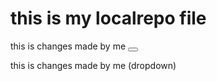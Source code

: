 # this is my localrepo file
<p> this is changes made by me  <button> </button> <p>
<p> this is changes made by me (dropdown) <p>